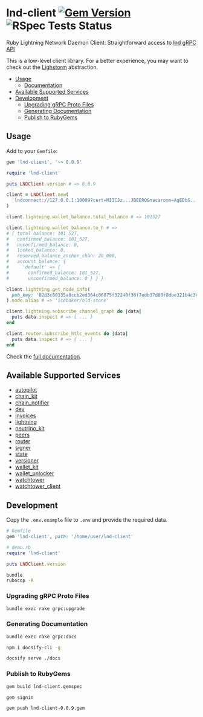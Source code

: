 # lnd-client [![Gem Version](https://badge.fury.io/rb/lnd-client.svg)](https://badge.fury.io/rb/lnd-client) ![RSpec Tests Status](https://github.com/icebaker/lnd-client/actions/workflows/ruby-rspec-tests.yml/badge.svg)

Ruby Lightning Network Daemon Client: Straightforward access to [lnd](https://github.com/lightningnetwork/lnd) [gRPC API](https://lightning.engineering/api-docs/api/lnd/#grpc)

This is a low-level client library. For a better experience, you may want to check out the [Lighstorm](https://github.com/icebaker/lighstorm) abstraction.

- [Usage](#usage)
  - [Documentation](https://icebaker.github.io/lnd-client)
- [Available Supported Services](#available-supported-services)
- [Development](#development)
  - [Upgrading gRPC Proto Files](#upgrading-grpc-proto-files)
  - [Generating Documentation](#generating-documentation)
  - [Publish to RubyGems](#publish-to-rubygems)

## Usage

Add to your `Gemfile`:

```ruby
gem 'lnd-client', '~> 0.0.9'
```

```ruby
require 'lnd-client'

puts LNDClient.version # => 0.0.9

client = LNDClient.new(
  'lndconnect://127.0.0.1:10009?cert=MIICJz...JBEERQ&macaroon=AgEDbG...45ukJ4'
)

client.lightning.wallet_balance.total_balance # => 101527

client.lightning.wallet_balance.to_h # =>
# { total_balance: 101_527,
#   confirmed_balance: 101_527,
#   unconfirmed_balance: 0,
#   locked_balance: 0,
#   reserved_balance_anchor_chan: 20_000,
#   account_balance: {
#     'default' => {
#       confirmed_balance: 101_527,
#       unconfirmed_balance: 0 } } }

client.lightning.get_node_info(
  pub_key: '02d3c80335a8ccb2ed364c06875f32240f36f7edb37d80f8dbe321b4c364b6e997'
).node.alias # => 'icebaker/old-stone'

client.lightning.subscribe_channel_graph do |data|
  puts data.inspect # => { ... }
end

client.router.subscribe_htlc_events do |data|
  puts data.inspect # => { ... }
end
```

Check the [full documentation](https://icebaker.github.io/lnd-client).

## Available Supported Services

- [autopilot](https://icebaker.github.io/lnd-client/#/README?id=autopilot)
- [chain_kit](https://icebaker.github.io/lnd-client/#/README?id=chain_kit)
- [chain_notifier](https://icebaker.github.io/lnd-client/#/README?id=chain_notifier)
- [dev](https://icebaker.github.io/lnd-client/#/README?id=dev)
- [invoices](https://icebaker.github.io/lnd-client/#/README?id=invoices)
- [lightning](https://icebaker.github.io/lnd-client/#/README?id=lightning)
- [neutrino_kit](https://icebaker.github.io/lnd-client/#/README?id=neutrino_kit)
- [peers](https://icebaker.github.io/lnd-client/#/README?id=peers)
- [router](https://icebaker.github.io/lnd-client/#/README?id=router)
- [signer](https://icebaker.github.io/lnd-client/#/README?id=signer)
- [state](https://icebaker.github.io/lnd-client/#/README?id=state)
- [versioner](https://icebaker.github.io/lnd-client/#/README?id=versioner)
- [wallet_kit](https://icebaker.github.io/lnd-client/#/README?id=wallet_kit)
- [wallet_unlocker](https://icebaker.github.io/lnd-client/#/README?id=wallet_unlocker)
- [watchtower](https://icebaker.github.io/lnd-client/#/README?id=watchtower)
- [watchtower_client](https://icebaker.github.io/lnd-client/#/README?id=watchtower_client)

## Development

Copy the `.env.example` file to `.env` and provide the required data.

```ruby
# Gemfile
gem 'lnd-client', path: '/home/user/lnd-client'

# demo.rb
require 'lnd-client'

puts LNDClient.version
```

```sh
bundle
rubocop -A
```

### Upgrading gRPC Proto Files

```sh
bundle exec rake grpc:upgrade
```

### Generating Documentation

```sh
bundle exec rake grpc:docs

npm i docsify-cli -g

docsify serve ./docs
```

### Publish to RubyGems

```sh
gem build lnd-client.gemspec

gem signin

gem push lnd-client-0.0.9.gem
```

